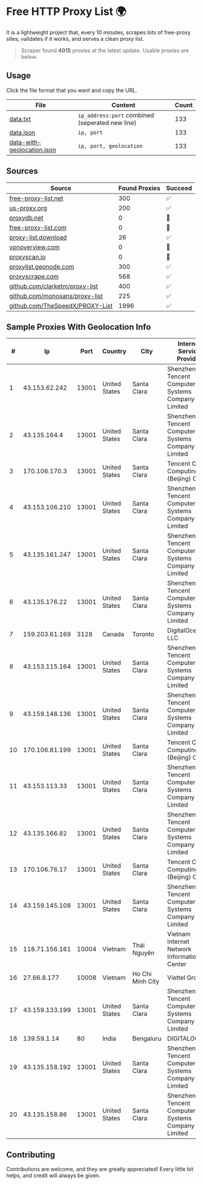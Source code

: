 
# Free HTTP Proxy List 🌍

It is a lightweight project that, every 10 minutes, scrapes lots of free-proxy sites, validates if it works, and serves a clean proxy list.


> Scraper found **4015** proxies at the latest update. Usable proxies are below.

## Usage

Click the file format that you want and copy the URL.


|File|Content|Count|
|----|-------|-----|
|[data.txt](https://raw.githubusercontent.com/themiralay/Proxy-List-World/master/data.txt)|`ip_address:port` combined (seperated new line)|133|
|[data.json](https://raw.githubusercontent.com/themiralay/Proxy-List-World/master/data.json)|`ip, port`|133|
|[data-with-geolocation.json](https://raw.githubusercontent.com/themiralay/Proxy-List-World/master/data-with-geolocation.json)|`ip, port, geolocation`|133|

## Sources

|Source|Found Proxies|Succeed|
|------|-------------|-------|
|[free-proxy-list.net](https://free-proxy-list.net)|300|✅|
|[us-proxy.org](https://www.us-proxy.org)|200|✅|
|[proxydb.net](http://proxydb.net)|0|🚫|
|[free-proxy-list.com](https://free-proxy-list.com/?page=&port=&type%5B%5D=http&type%5B%5D=https&up_time=0&search=Search)|0|🚫|
|[proxy-list.download](https://www.proxy-list.download/HTTP)|26|✅|
|[vpnoverview.com](https://vpnoverview.com/privacy/anonymous-browsing/free-proxy-servers)|0|🚫|
|[proxyscan.io](https://www.proxyscan.io)|0|🚫|
|[proxylist.geonode.com](https://proxylist.geonode.com/api/proxy-list?limit=300&page=1&sort_by=lastChecked&sort_type=desc&protocols=http,https)|300|✅|
|[proxyscrape.com](https://api.proxyscrape.com/v2/?request=displayproxies&protocol=http&timeout=10000&country=all&ssl=all&anonymity=all)|568|✅|
|[github.com/clarketm/proxy-list](https://raw.githubusercontent.com/clarketm/proxy-list/master/proxy-list-raw.txt)|400|✅|
|[github.com/monosans/proxy-list](https://raw.githubusercontent.com/monosans/proxy-list/main/proxies/http.txt)|225|✅|
|[github.com/TheSpeedX/PROXY-List](https://raw.githubusercontent.com/TheSpeedX/PROXY-List/master/http.txt)|1996|✅|


## Sample Proxies With Geolocation Info

|#|Ip|Port|Country|City|Internet Service Provider|
|-|--|----|-------|----|-------------------------|
|1|43.153.62.242|13001|United States|Santa Clara|Shenzhen Tencent Computer Systems Company Limited|
|2|43.135.164.4|13001|United States|Santa Clara|Shenzhen Tencent Computer Systems Company Limited|
|3|170.106.170.3|13001|United States|Santa Clara|Tencent Cloud Computing (Beijing) Co|
|4|43.153.106.210|13001|United States|Santa Clara|Shenzhen Tencent Computer Systems Company Limited|
|5|43.135.161.247|13001|United States|Santa Clara|Shenzhen Tencent Computer Systems Company Limited|
|6|43.135.176.22|13001|United States|Santa Clara|Shenzhen Tencent Computer Systems Company Limited|
|7|159.203.61.169|3128|Canada|Toronto|DigitalOcean, LLC|
|8|43.153.115.164|13001|United States|Santa Clara|Shenzhen Tencent Computer Systems Company Limited|
|9|43.159.148.136|13001|United States|Santa Clara|Shenzhen Tencent Computer Systems Company Limited|
|10|170.106.81.199|13001|United States|Santa Clara|Tencent Cloud Computing (Beijing) Co|
|11|43.153.113.33|13001|United States|Santa Clara|Shenzhen Tencent Computer Systems Company Limited|
|12|43.135.166.82|13001|United States|Santa Clara|Shenzhen Tencent Computer Systems Company Limited|
|13|170.106.76.17|13001|United States|Santa Clara|Tencent Cloud Computing (Beijing) Co|
|14|43.159.145.108|13001|United States|Santa Clara|Shenzhen Tencent Computer Systems Company Limited|
|15|118.71.156.161|10004|Vietnam|Thái Nguyên|Vietnam Internet Network Information Center|
|16|27.66.8.177|10008|Vietnam|Ho Chi Minh City|Viettel Group|
|17|43.159.133.199|13001|United States|Santa Clara|Shenzhen Tencent Computer Systems Company Limited|
|18|139.59.1.14|80|India|Bengaluru|DIGITALOCEAN|
|19|43.135.158.192|13001|United States|Santa Clara|Shenzhen Tencent Computer Systems Company Limited|
|20|43.135.158.86|13001|United States|Santa Clara|Shenzhen Tencent Computer Systems Company Limited|



## Contributing

Contributions are welcome, and they are greatly appreciated! Every
little bit helps, and credit will always be given.

